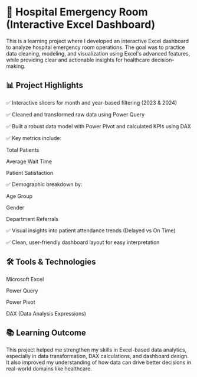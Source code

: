 # 🏥 Hospital Emergency Room (Interactive Excel Dashboard)
This is a learning project where I developed an interactive Excel dashboard to analyze hospital emergency room operations. The goal was to practice data cleaning, modeling, and visualization using Excel's advanced features, while providing clear and actionable insights for healthcare decision-making.

## 📊 Project Highlights
✅ Interactive slicers for month and year-based filtering (2023 & 2024)

✅ Cleaned and transformed raw data using Power Query

✅ Built a robust data model with Power Pivot and calculated KPIs using DAX

✅ Key metrics include:

Total Patients

Average Wait Time

Patient Satisfaction

✅ Demographic breakdown by:

Age Group

Gender

Department Referrals

✅ Visual insights into patient attendance trends (Delayed vs On Time)

✅ Clean, user-friendly dashboard layout for easy interpretation

## 🛠 Tools & Technologies
Microsoft Excel

Power Query

Power Pivot

DAX (Data Analysis Expressions)

## 📚 Learning Outcome
This project helped me strengthen my skills in Excel-based data analytics, especially in data transformation, DAX calculations, and dashboard design. It also improved my understanding of how data can drive better decisions in real-world domains like healthcare.
